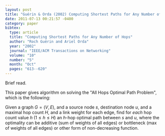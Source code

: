 ```yaml
---
layout: post
title: "Guérin & Orda (2002) Computing Shortest Paths for Any Number of Hops (TON)"
date: 2011-07-13 00:21:57 -0400
category: paper
bibtex:
  type: article
  title: "Computing Shortest Paths for Any Number of Hops"
  author: "Roch Guérin and Ariel Orda"
  year: "2002"
  journal: "IEEE/ACM Transactions on Networking"
  volume: "10"
  number: "5"
  month: "Oct"
  pages: "613--620"
---
```

Brief read.

This paper gives algorithm on solving the "All Hops Optimal Path Problem", which is the following:

Given a graph $G=(V,E)$, and a source node $s$, destination node $u$, and a maximal hop count $H$, and a link weight for each edge, find for *each* hop count value $h$ ($1\le h\le H$) an $h$-hop optimal path between $s$ and $u$, where the optimality can be additive (sum of weights of all edges) or bottleneck (max of weights of all edges) or other form of non-decreasing function.
